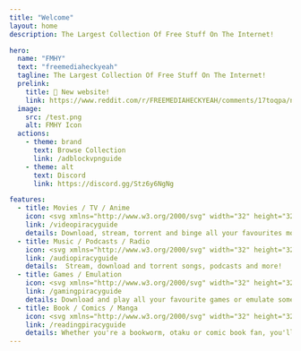 ```yaml
---
title: "Welcome"
layout: home
description: The Largest Collection Of Free Stuff On The Internet!

hero:
  name: "FMHY"
  text: "freemediaheckyeah"
  tagline: The Largest Collection Of Free Stuff On The Internet!
  prelink:
    title: 🎉 New website!
    link: https://www.reddit.com/r/FREEMEDIAHECKYEAH/comments/17toqpa/new_fmhy_website
  image:
    src: /test.png
    alt: FMHY Icon
  actions:
    - theme: brand
      text: Browse Collection
      link: /adblockvpnguide
    - theme: alt
      text: Discord
      link: https://discord.gg/Stz6y6NgNg

features:
  - title: Movies / TV / Anime
    icon: <svg xmlns="http://www.w3.org/2000/svg" width="32" height="32" viewBox="0 0 36 36"><path fill="#31373D" d="M35 31s0 4-4 4H5c-4 0-4-4-4-4V12c0-4 4-4 4-4h26s4 0 4 4v19z"/><path fill="#31373D" d="M21.303 10.389a.999.999 0 1 1-1.414 1.414l-9.192-9.192a.999.999 0 1 1 1.414-1.414l9.192 9.192z"/><path fill="#31373D" d="M14.697 10.389a.999.999 0 1 0 1.414 1.414l9.192-9.192a.999.999 0 1 0-1.414-1.414l-9.192 9.192z"/><path fill="#55ACEE" d="M18 11c8 0 10 1 11 2s2 3 2 8s-1 7-2 8s-3 2-11 2s-10-1-11-2s-2-3-2-8s1-7 2-8s3-2 11-2z"/><circle cx="31.5" cy="31.5" r="1.5" fill="#66757F"/><circle cx="4.5" cy="31.5" r="1.5" fill="#66757F"/></svg>
    link: /videopiracyguide
    details: Download, stream, torrent and binge all your favourites movies or shows!
  - title: Music / Podcasts / Radio
    icon: <svg xmlns="http://www.w3.org/2000/svg" width="32" height="32" viewBox="0 0 36 36"><path fill="#5DADEC" d="M14.182.168L7.818 1.469A1.07 1.07 0 0 0 7 2.471v15.857A6.226 6.226 0 0 0 5 18c-2.762 0-5 1.741-5 3.889c0 2.147 2.238 3.889 5 3.889c2.713 0 4.908-1.683 4.985-3.777H10V6.477l4.182-.855A1.07 1.07 0 0 0 15 4.62V.835c0-.459-.368-.76-.818-.667zm21 4l-6.363 1.301c-.451.092-.819.543-.819 1.002v15.857A6.198 6.198 0 0 0 26 22c-2.762 0-5 1.741-5 3.889c0 2.147 2.238 3.889 5 3.889c2.713 0 4.908-1.683 4.985-3.777H31V10.477l4.182-.855A1.07 1.07 0 0 0 36 8.62V4.835c0-.459-.368-.76-.818-.667z"/><path fill="#5DADEC" d="m23.182 10.167l-6.363 1.301c-.451.093-.819.544-.819 1.003v15.857A6.198 6.198 0 0 0 14 28c-2.762 0-5 1.741-5 3.889s2.238 3.889 5 3.889c2.713 0 4.908-1.683 4.985-3.777H19V16.477l4.182-.855A1.07 1.07 0 0 0 24 14.62v-3.785c0-.459-.368-.76-.818-.668z"/></svg>
    link: /audiopiracyguide
    details:  Stream, download and torrent songs, podcasts and more!
  - title: Games / Emulation
    icon: <svg xmlns="http://www.w3.org/2000/svg" width="32" height="32" viewBox="0 0 36 36"><path fill="#31373D" d="m2.13 14.856l-.004-.002S.075 27.271.075 29.061c0 1.824 1.343 3.302 3 3.302c.68 0 1.3-.258 1.803-.678l10.166-8.938L2.13 14.856zm31.69 0l.004-.002s2.051 12.417 2.051 14.207c0 1.824-1.343 3.302-3 3.302c-.68 0-1.3-.258-1.803-.678l-10.166-8.938l12.914-7.891z"/><g fill="#14171A"><circle cx="25.975" cy="15.551" r="8.5"/><circle cx="9.975" cy="15.551" r="8.5"/><path d="M9.975 7.051h16v16.87h-16z"/></g><circle cx="13.075" cy="23.301" r="5" fill="#14171A"/><circle cx="22.875" cy="23.301" r="5" fill="#14171A"/><circle cx="22.875" cy="23.301" r="3" fill="#67757F"/><circle cx="13.075" cy="23.301" r="3" fill="#67757F"/><circle cx="25.735" cy="11.133" r="1.603" fill="#FFCC4D"/><circle cx="25.735" cy="17.607" r="1.603" fill="#77B255"/><circle cx="22.498" cy="14.37" r="1.603" fill="#50A5E6"/><circle cx="28.972" cy="14.37" r="1.603" fill="#DD2E44"/><path fill="#8899A6" d="M11.148 12.514v-2.168a.505.505 0 0 0-.505-.505H9.085a.505.505 0 0 0-.505.505v2.168l1.284 1.285l1.284-1.285zm-2.569 3.63v2.168c0 .279.226.505.505.505h1.558a.505.505 0 0 0 .505-.505v-2.168l-1.284-1.285l-1.284 1.285zm5.269-3.1H11.68l-1.285 1.285l1.285 1.285h2.168a.506.506 0 0 0 .505-.505V13.55a.506.506 0 0 0-.505-.506zm-5.799 0H5.88a.506.506 0 0 0-.505.505v1.558c0 .279.226.505.505.505h2.168l1.285-1.285l-1.284-1.283z"/></svg>
    link: /gamingpiracyguide
    details: Download and play all your favourite games or emulate some old but gold ones!
  - title: Book / Comics / Manga
    icon: <svg xmlns="http://www.w3.org/2000/svg" width="32" height="32" viewBox="0 0 36 36"><path fill="#553788" d="M15 31c0 2.209-.791 4-3 4H5c-4 0-4-14 0-14h7c2.209 0 3 1.791 3 4v6z"/><path fill="#9266CC" d="M34 33h-1V23h1a1 1 0 1 0 0-2H10c-4 0-4 14 0 14h24a1 1 0 1 0 0-2z"/><path fill="#CCD6DD" d="M34.172 33H11c-2 0-2-10 0-10h23.172c1.104 0 1.104 10 0 10z"/><path fill="#99AAB5" d="M11.5 25h23.35c-.135-1.175-.36-2-.678-2H11c-1.651 0-1.938 6.808-.863 9.188C9.745 29.229 10.199 25 11.5 25z"/><path fill="#269" d="M12 8a4 4 0 0 1-4 4H4C0 12 0 1 4 1h4a4 4 0 0 1 4 4v3z"/><path fill="#55ACEE" d="M31 10h-1V3h1a1 1 0 1 0 0-2H7C3 1 3 12 7 12h24a1 1 0 1 0 0-2z"/><path fill="#CCD6DD" d="M31.172 10H8c-2 0-2-7 0-7h23.172c1.104 0 1.104 7 0 7z"/><path fill="#99AAB5" d="M8 5h23.925c-.114-1.125-.364-2-.753-2H8C6.807 3 6.331 5.489 6.562 7.5C6.718 6.142 7.193 5 8 5z"/><path fill="#F4900C" d="M20 17a4 4 0 0 1-4 4H6c-4 0-4-9 0-9h10a4 4 0 0 1 4 4v1z"/><path fill="#FFAC33" d="M35 19h-1v-5h1a1 1 0 1 0 0-2H15c-4 0-4 9 0 9h20a1 1 0 1 0 0-2z"/><path fill="#CCD6DD" d="M35.172 19H16c-2 0-2-5 0-5h19.172c1.104 0 1.104 5 0 5z"/><path fill="#99AAB5" d="M16 16h19.984c-.065-1.062-.334-2-.812-2H16c-1.274 0-1.733 2.027-1.383 3.5c.198-.839.657-1.5 1.383-1.5z"/></svg>
    link: /readingpiracyguide
    details: Whether you're a bookworm, otaku or comic book fan, you'll be able to find your favourite pieces of literature here for free!
---
```

